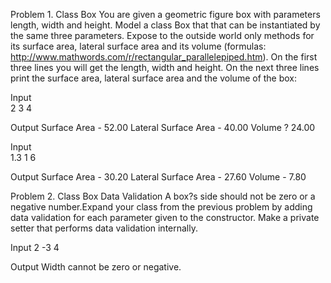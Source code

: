  Problem 1.	Class Box
 You are given a geometric figure box with parameters length, width and height. Model a class Box that that can be instantiated by the same three parameters. Expose to the outside world only methods for its surface area, lateral surface area and its volume (formulas: http://www.mathwords.com/r/rectangular_parallelepiped.htm).
On the first three lines you will get the length, width and height. On the next three lines print the surface area, lateral surface area and the volume of the box:
 
Input	
2
3
4	

Output
Surface Area - 52.00
Lateral Surface Area - 40.00
Volume ? 24.00

Input	
1.3
1
6	

Output
Surface Area - 30.20
Lateral Surface Area - 27.60
Volume - 7.80

Problem 2.	Class Box Data Validation
A box?s side should not be zero or a negative number.Expand your class 
from the previous problem by adding data validation for each parameter given to the constructor. Make a private setter that performs data validation internally. 

Input
2
-3
4

Output
Width cannot be zero or negative. 

